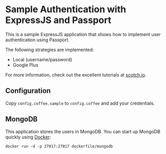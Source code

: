 Sample Authentication with ExpressJS and Passport
=================================================

This is a sample ExpressJS application that shows how to implement user authentication using Passport.

The following strategies are implemented:

- Local (username/password)
- Google Plus

For more information, check out the excellent tutorials at [scotch.io](http://scotch.io/).

Configuration
-------------

Copy `config.coffee.sample` to `config.coffee` and add your credentials.


MongoDB
-------

This application stores the users in MongoDB. You can start up MongoDB quickly using [Docker](http://docker.io):

    docker run -d -p 27017:27017 dockerfile/mongodb
